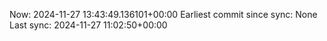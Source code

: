 Now: 2024-11-27 13:43:49.136101+00:00 Earliest commit since sync: None Last sync: 2024-11-27 11:02:50+00:00

